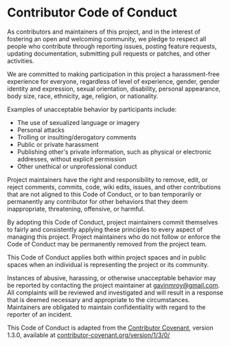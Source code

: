 # Contributor Code of Conduct

As contributors and maintainers of this project, and in the interest of fostering an open
and welcoming community, we pledge to respect all people who contribute through reporting
issues, posting feature requests, updating documentation, submitting pull requests or
patches, and other activities.

We are committed to making participation in this project a harassment-free experience for
everyone, regardless of level of experience, gender, gender identity and expression,
sexual orientation, disability, personal appearance, body size, race, ethnicity, age,
religion, or nationality.

Examples of unacceptable behavior by participants include:

 * The use of sexualized language or imagery
 * Personal attacks
 * Trolling or insulting/derogatory comments
 * Public or private harassment
 * Publishing other's private information, such as physical or electronic addresses,
   without explicit permission
 * Other unethical or unprofessional conduct

Project maintainers have the right and responsibility to remove, edit, or reject comments,
commits, code, wiki edits, issues, and other contributions that are not aligned to this
Code of Conduct, or to ban temporarily or permanently any contributor for other behaviors
that they deem inappropriate, threatening, offensive, or harmful.

By adopting this Code of Conduct, project maintainers commit themselves to fairly and
consistently applying these principles to every aspect of managing this project. Project
maintainers who do not follow or enforce the Code of Conduct may be permanently removed
from the project team.

This Code of Conduct applies both within project spaces and in public spaces when an
individual is representing the project or its community.

Instances of abusive, harassing, or otherwise unacceptable behavior may be reported by
contacting the project maintainer at [gavinmroy@gmail.com](mailto:gavinmroy@gmail.com). 
All complaints will be reviewed and investigated and will result in a response that is 
deemed necessary and appropriate to the circumstances. Maintainers are obligated to 
maintain confidentiality with regard to the reporter of an incident.

This Code of Conduct is adapted from the
[Contributor Covenant](http://contributor-covenant.org), version 1.3.0, available at
[contributor-covenant.org/version/1/3/0/](http://contributor-covenant.org/version/1/3/0/)
